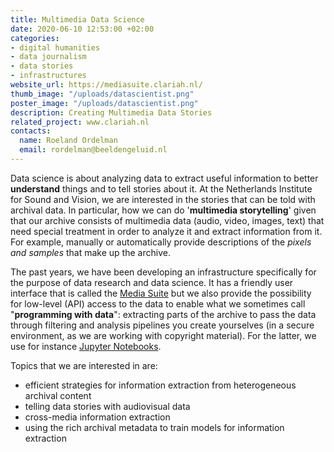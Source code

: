 ```yaml
---
title: Multimedia Data Science
date: 2020-06-10 12:53:00 +02:00
categories:
- digital humanities
- data journalism
- data stories
- infrastructures
website_url: https://mediasuite.clariah.nl/
thumb_image: "/uploads/datascientist.png"
poster_image: "/uploads/datascientist.png"
description: Creating Multimedia Data Stories
related_project: www.clariah.nl
contacts:
  name: Roeland Ordelman
  email: rordelman@beeldengeluid.nl
---
```


Data science is about analyzing data to extract useful information to better **understand** things and to tell stories about it. At the Netherlands Institute for Sound and Vision, we are interested in the stories that can be told with archival data. In particular, how we can do '**multimedia storytelling**' given that our archive consists of multimedia data (audio, video, images, text) that need special treatment in order to analyze it and extract information from it. For example, manually or automatically provide descriptions of the *pixels and samples* that make up the archive.

The past years, we have been developing an infrastructure specifically for the purpose of data research and data science. It has a friendly user interface that is called the [Media Suite](https://mediasuite.clariah.nl/) but we also provide the possibility for low-level (API) access to the data to enable what we sometimes call "**programming with data**": extracting parts of the archive to pass the data through filtering and analysis pipelines you create yourselves (in a secure environment, as we are working with copyright material). For the latter, we use for instance [Jupyter Notebooks](https://jupyter.org/).

Topics that we are interested in are:
* efficient strategies for information extraction from heterogeneous archival content
* telling data stories with audiovisual data
* cross-media information extraction
* using the rich archival metadata to train models for information extraction  


